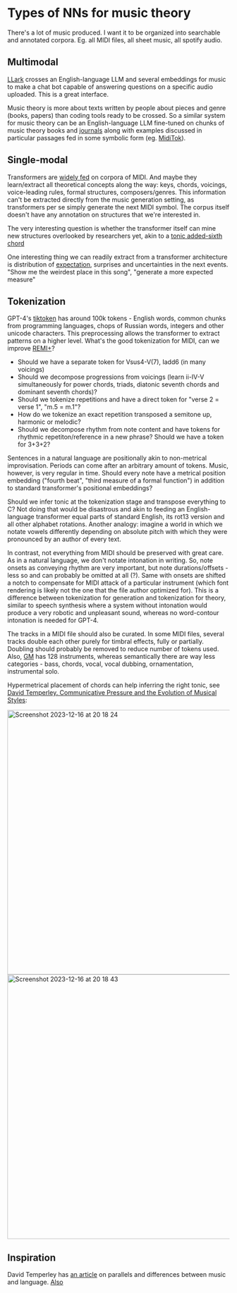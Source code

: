 # Types of NNs for music theory

There's a lot of music produced. I want it to be organized into searchable and annotated corpora. 
Eg. all MIDI files, all sheet music, all spotify audio.

## Multimodal

[LLark](https://github.com/spotify-research/llark) crosses an English-language LLM and several embeddings for music to make a chat bot capable of answering questions on a specific audio uploaded. This is a great interface. 

Music theory is more about texts written by people about pieces and genre (books, papers) than coding tools ready to be crossed. So a similar system for music theory can be an English-language LLM fine-tuned on chunks of music theory books and [journals](https://www.mtosmt.org/docs/index-author.php) along with examples discussed in particular passages fed in some symbolic form (eg. [MidiTok](https://github.com/Natooz/MidiTok)).

## Single-modal

Transformers are [widely fed](https://github.com/affige/genmusic_demo_list) on corpora of MIDI. And maybe they learn/extract all theoretical concepts along the way: keys, chords, voicings, voice-leading rules, formal structures, composers/genres. This information can't be extracted directly from the music generation setting, as transformers per se simply generate the next MIDI symbol. The corpus itself doesn't have any annotation on structures that we're interested in.

The very interesting question is whether the transformer itself can mine new structures overlooked by researchers yet, akin to a [tonic added-sixth chord](https://www.mtosmt.org/issues/mto.23.29.2/mto.23.29.2.martin.html)

One interesting thing we can readily extract from a transformer architecture is distribution of [expectation](https://mitpress.mit.edu/9780262582780/sweet-anticipation/), surprises and uncertainties in the next events. "Show me the weirdest place in this song", "generate a more expected measure"

## Tokenization

GPT-4's [tiktoken](https://github.com/openai/tiktoken) has around 100k tokens - English words, common chunks from programming languages, chops of Russian words, integers and other unicode characters. This preprocessing allows the transformer to extract patterns on a higher level. What's the good tokenization for MIDI, can we improve [REMI+](https://arxiv.org/pdf/2201.10936.pdf)? 
- Should we have a separate token for Vsus4-V(7), Iadd6 (in many voicings)
- Should we decompose progressions from voicings (learn ii-IV-V simultaneously for power chords, triads, diatonic seventh chords and dominant seventh chords)?
- Should we tokenize repetitions and have a direct token for "verse 2 = verse 1", "m.5 = m.1"?
- How do we tokenize an exact repetition transposed a semitone up, harmonic or melodic?
- Should we decompose rhythm from note content and have tokens for rhythmic repetiton/reference in a new phrase? Should we have a token for 3+3+2?

Sentences in a natural language are positionally akin to non-metrical improvisation. Periods can come after an arbitrary amount of tokens. Music, however, is very regular in time. Should every note have a metrical position embedding ("fourth beat", "third measure of a formal function") in addition to standard transformer's positional embeddings?

Should we infer tonic at the tokenization stage and transpose everything to C? Not doing that would be disastrous and akin to feeding an English-language transformer equal parts of standard English, its rot13 version and all other alphabet rotations. Another analogy: imagine a world in which we notate vowels differently depending on absolute pitch with which they were pronounced by an author of every text.

In contrast, not everything from MIDI should be preserved with great care. As in a natural language, we don't notate intonation in writing. So, note onsets as conveying rhythm are very important, but note durations/offsets - less so and can probably be omitted at all (?). Same with onsets are shifted a notch to compensate for MIDI attack of a particular instrument (which font rendering is likely not the one that the file author optimized for). This is a difference between tokenization for generation and tokenization for theory, similar to speech synthesis where a system without intonation would produce a very robotic and unpleasant sound, whereas no word-contour intonation is needed for GPT-4.

The tracks in a MIDI file should also be curated. In some MIDI files, several tracks double each other purely for timbral effects, fully or partially. Doubling should probably be removed to reduce number of tokens used. Also, [GM](https://en.wikipedia.org/wiki/General_MIDI) has 128 instruments, whereas semantically there are way less categories - bass, chords, vocal, vocal dubbing, ornamentation, instrumental solo.

Hypermetrical placement of chords can help inferring the right tonic, see [David Temperley. Communicative Pressure and the Evolution of
Musical Styles](https://citeseerx.ist.psu.edu/document?repid=rep1&type=pdf&doi=2fef2324caaf826d07c277612abf88a1f5103ea2):

<img width="600" alt="Screenshot 2023-12-16 at 20 18 24" src="https://github.com/vpavlenko/study-music/assets/1491908/abf3f280-caae-4e22-a263-6bf05d1586eb">
<img width="600" alt="Screenshot 2023-12-16 at 20 18 43" src="https://github.com/vpavlenko/study-music/assets/1491908/ed3d9675-2384-4aa0-b810-d291d79814b7">



## Inspiration

David Temperley has [an article](https://www.annualreviews.org/doi/full/10.1146/annurev-linguistics-031220-121126) on parallels and differences between music and language. [Also](https://www.academia.edu/162993/Language_and_Music_as_Cognitive_Systems)
